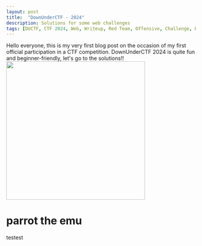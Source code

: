 ```yaml
---
layout: post
title:  "DownUnderCTF - 2024"
description: Solutions for some web challenges
tags: [DUCTF, CTF 2024, Web, Writeup, Red Team, Offensive, Challenge, Beginner]
---
```

Hello everyone, this is my very first blog post on the occasion of my first official participation in a CTF competition. DownUnderCTF 2024 is quite fun and beginner-friendly, let's go to the solutions!!<br>
<img src="https://media.discordapp.net/attachments/1232921552899670089/1259443092885344356/fish4finn-certificate.png?ex=66a21cc8&is=66a0cb48&hm=d1949289593e81f5415cb28eaac1e95c6be9041155feed50653689526b3c9fda&=&format=webp&quality=lossless&width=662&height=468" style="width: 369px">

# parrot the emu
testest